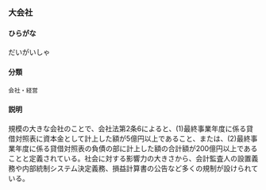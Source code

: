 <div style="display:none;">

## [あ行](securities-terms?id=あ行)
## [か行](securities-terms?id=か行)
## [さ行](securities-terms?id=さ行)
## [た行](securities-terms?id=た行)

</div>

### 大会社

#### ひらがな

だいがいしゃ

#### 分類

`会社・経営`

#### 説明

規模の大きな会社のことで、会社法第2条6によると、(1)最終事業年度に係る貸借対照表に資本金として計上した額が5億円以上であること、または、(2)最終事業年度に係る貸借対照表の負債の部に計上した額の合計額が200億円以上であることと定義されている。社会に対する影響力の大きさから、会計監査人の設置義務や内部統制システム決定義務、損益計算書の公告など多くの規制が設けられている。

<div style="display:none;">

## [な行](securities-terms?id=な行)
## [は行](securities-terms?id=は行)
## [ま行](securities-terms?id=ま行)
## [や行](securities-terms?id=や行)
## [ら行](securities-terms?id=ら行)
## [わ行](securities-terms?id=わ行)
## [英数字・記号](securities-terms?id=英数字・記号)

</div>

